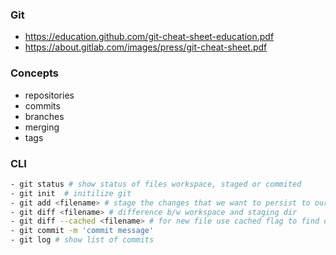 ### Git 
- https://education.github.com/git-cheat-sheet-education.pdf
- https://about.gitlab.com/images/press/git-cheat-sheet.pdf

### Concepts
- repositories
- commits
- branches
- merging
- tags

### CLI
```sh
- git status # show status of files workspace, staged or commited
- git init  # initilize git
- git add <filename> # stage the changes that we want to persist to our git history
- git diff <filename> # difference b/w workspace and staging dir
- git diff --cached <filename> # for new file use cached flag to find difference b/w workspace and staging dir
- git commit -m 'commit message'
- git log # show list of commits
```